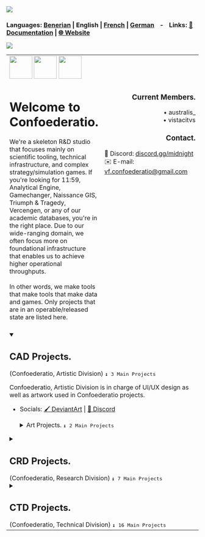<img src = "https://i.postimg.cc/xTp8p9jZ/confoederatio-text-01.png">

### **Languages:** [Benerian](https://github.com/Confoederatio/Confoederatio/blob/main/README_BN.md) | **English** | [French](https://github.com/Confoederatio/Confoederatio/blob/main/README_FR.md) | [German](https://github.com/Confoederatio/Confoederatio/blob/main/README_DE.md) &nbsp; &nbsp;-&nbsp; &nbsp; **Links:** [📝 Documentation](https://confoederatiodocs.info) | [🌐 Website](https://confoederatio.org)

![](https://i.postimg.cc/nLCvSdt4/confoederatio-project-chart-en.png)

<table>
  <tr>
    <td align = "left" colspan = 3>
      <img src = "https://i.postimg.cc/zBvCL87Y/cad-coat-of-arms-logo.png" height = "60">
      <img src = "https://i.postimg.cc/3ND2B1zL/crd-coat-of-arms-logo.png" height = "60">
      <img src = "https://i.postimg.cc/HxNQXRvc/ctd-coat-of-arms-logo.png" height = "60">
      <br>
    </td>
  </tr>
  <tr>
    <td align="left" valign = "top" colspan = "2">
      <h1>Welcome to Confoederatio.</h1>We're a skeleton R&D studio that focuses mainly on scientific tooling, technical infrastructure, and complex strategy/simulation games. If you're looking for 11:59, Analytical Engine, Gamechanger, Naissance GIS, Triumph & Tragedy, Vercengen, or any of our academic databases, you're in the right place. Due to our wide-ranging domain, we often focus more on foundational infrastructure that enables us to achieve higher operational throughputs.<br><br>In other words, we make tools that make tools that make data and games. Only projects that are in an operable/released state are listed here.<br>&nbsp;
    </td>
    <td align="right" width = "350px" valign = "top"> 
      <h3>Current Members.</h3>• australis_<br>• vistacitvs<br>
      <h3>Contact.</h3>
      <div align = "left">
        💬 Discord: <a href = "https://discord.gg/midnight-548994743925997570">discord.gg/midnight</a><br>
        ✉️ E-mail: <a href = "mailto:vf.confoederatio@gmail.com">vf.confoederatio@gmail.com</a><br>
      </div>
    </td>
  </tr>
  <tr>
    <td colspan = "3" valign = "top">
      <details open>
      <summary><h2>CAD Projects.</h2> (Confoederatio, Artistic Division) <kbd>↨ 3 Main Projects</kbd></summary>

Confoederatio, Artistic Division is in charge of UI/UX design as well as artwork used in Confoederatio projects. 
  - Socials: [🖌️ DeviantArt](https://www.deviantart.com/australiszero) | [💬 Discord](https://discord.com/channels/548994743925997570/964504182625296415)

      <details>
        <summary>Art Projects. <kbd>↨ 2 Main Projects</kbd></summary><br>
            
    __Digital Twins:__
    - **G-Earth/MC**: General projects related to automating the construction and rendering of digital twins in Minecraft.
      - [📝 Documentation](https://confoederatiodocs.info/en/CAD/GEarth_MC) | [Osaka 1:1, 36km^2](https://drive.google.com/file/d/1Zc-bbopWoFYGtOOSQZjeNbFmUtC_QNcr/view?usp=sharing) | [Vienna 1:1, 16km^2](https://drive.google.com/file/d/1-GFTi4VG853RUEYEoSaFcJoYNAJfGeBs/view?usp=sharing)
    - **Project 1911/1912**: Manual projects to reconstruct the Low Countries at 1:1 scale in Minecraft.
            
      </details>
</details>
      <details>
      <summary><h2>CRD Projects.</h2> (Confoederatio, Research Division) <kbd>↨ 7 Main Projects</kbd></summary>

__Archives:__
- **Preservés des Confoederatio**: Digital and physical archives of ~4000 historical maps and atlases, as well as translations of historical documents. You can open a private inquiry if you are interested in the physical holdings of the Preservés.
  - [📚 Digital Preservés](https://discord.com/channels/548994743925997570/1087880811501600788)

__Datasets:__
- **Eoscala**: GDP (PPP) and other economic activity estimates from 10000BC-2022AD at 5-arcminute resolution.
  - [📝 Paper](https://github.com/Confoederatio/Eoscala-Velkscala/blob/main/Eoscala%201.0-Velkscala%200.5%20-%20A%20Gridded%20Reconstruction%20of%20Global%20GDP%20and%20Population%20from%2010000BC%20to%20the%20Present.pdf) | [📈 Eoscala 1.0 Rasters](https://github.com/Confoederatio/Eoscala-Velkscala/tree/main/eoscala_1.2)
- **Sehistoir:** A vector database of census/population subadministrative divisions at a global level from 1800AD to the Present at 1-year intervals.
  - [📑 Documentation](https://confoederatiodocs.info/en/CRD/Sehistoir)
- **Stadestér**: A geolocated database of ~32000 cities from 3000BC to the Present at 1-year population intervals.
  - [💻 Source (Repository)](https://github.com/Confoederatio/Stadester)
- **Velkscala**: Population estimates from 10000BC-2023AD at 5-arcminute resolution.
  - [📝 Paper](https://github.com/Confoederatio/Eoscala-Velkscala/blob/main/Eoscala%201.0-Velkscala%200.5%20-%20A%20Gridded%20Reconstruction%20of%20Global%20GDP%20and%20Population%20from%2010000BC%20to%20the%20Present.pdf) | [👥 Velkscala 0.5 Rasters](https://github.com/Confoederatio/Eoscala-Velkscala/tree/main/velkscala_0.7)

__Software & Tooling:__
- **Naissance GIS**: A historical 3D GIS focused on sovereignty, statistical visualisation, and data wrangling.
  - [📦 Releases](https://github.com/Confoederatio/Naissance/releases) | [:computer: Source (Repository)](https://github.com/Confoederatio/Naissance)
- **Project Humanity:** A prototype long-term SD/CLD-based ABM and cognitive architecture for personality retention and dependent memory in cognition and decision-making.
  - [📝 Paper (Working Technical Draft)](https://docs.google.com/document/d/1pmYnD0pVYnxatR96WDLCmsKMFMa_4ROOBp_nt2eg8hY/edit?usp=sharing) | [🧠 Head Model](https://drive.google.com/file/d/1nligSIH0zylj2unhM5-ir3MLNQuIjUvJ/view?usp=sharing) | [:bug: Tail Model](https://drive.google.com/file/d/1w4x3bH_XQqSvrUZIVc_Jn-eNEYt5R90s/view?usp=sharing)
      </details>
      <details>
      <summary><h2>CTD Projects.</h2> (Confoederatio, Technical Division) <kbd>↨ 16 Main Projects</kbd></summary>

__Frameworks:__
- **Scriptly Templates**: Bootstrap CLI/UI templates featuring Universal Framework used for scaffolding Confoederatio applications off of.
  - [💻 Source (Repository)](https://github.com/Confoederatio/Scriptly) 
- **Universal Framework (UF)**: General-purpose library for developer ease of use and extended functionality across Confoederatio projects.
  - [📦 Releases](https://github.com/Confoederatio/UniversalFramework/releases) | [💻 Source (Repository)](https://github.com/Confoederatio/UniversalFramework)
  - **Vercengen**: A sublibrary of UF that manages our frontend work.
    - [💻 Source (Repository)](https://github.com/Confoederatio/Vercengen)

__Game Engines:__
- **AnalyticalEngine**: Java/Nashorn-based engine for extending moddability to AOC3.
  - [📑 Documentation](https://docs.google.com/document/d/1cgZIJyXivPmHRlPZBEmlv65Aypafa_xPVOjqJDaS6Sg/edit?usp=sharing) | [📦 Releases](https://github.com/Confoederatio/AnalyticalEngine/releases) | [💻 Source (Repository)](https://github.com/Confoederatio/AnalyticalEngine) | [🚂 Steam](https://steamcommunity.com/sharedfiles/filedetails/?id=3429582135)
- **Gamechanger**: Node-based grand-strategy engine with JSON-based DSL modding support, primarily used for T&T1 and T&T2.
  - [📑 Documentation](https://docs.google.com/document/d/1uLfSMooByn0jtm6hfKK8rn8c9Qj9FCWv8JibFgOQwhc/edit?usp=sharing) | [💻 Source (Repository), Examples](https://github.com/Confoederatio/TriumphAndTragedy/tree/main/common)
  
__Grand-strategy Games/Mods:__
- **11:59**: A Cold War mod for AOC2/AOC3. You can find separate game versions below:
  - AOC2: [💻 Source (ModDB)](https://www.moddb.com/mods/1159-a-cold-war-mod)
  - AOC3: [💻 Source (Repository)](https://github.com/Confoederatio/AnalyticalEngine/tree/main/src/mods/11.59)
- **Triumph & Tragedy I**: A simple open-source multiplayer grand-strategy game and fully-automated NRP built for moddability.
  - [📦 Releases](https://github.com/Confoederatio/RP5.2/releases) | [💻 Source (Repository)](https://github.com/Confoederatio/RP5.2)
- **Triumph & Tragedy II**: An open-source grand-strategy multiplayer game focused on the period between 1500-2092 with detailed demographic and combat systems with a particular focus on logistics and bottom-up economic modelling.
  - [📦 Releases](https://github.com/Confoederatio/TriumphAndTragedy/releases) | [💻 Source (Repository)](https://github.com/Confoederatio/TriumphAndTragedy) | [📹 Trailer](https://www.youtube.com/watch?v=JGFcmBfLEp0)

__Software & Tooling:__
- **Ampersand Mod Creator:** A mod creator for Triumph & Tragedy.
  - [📦 Releases](https://github.com/Confoederatio/Ampersand-Mod-Creator/releases) | [💻 Source (Repository)](https://github.com/Confoederatio/Ampersand-Mod-Creator)
- **Scriptly IDE:** An embeddable visual IDE with block-based/node-based/text editing.
  - [📦 Releases](https://github.com/Confoederatio/Scriptly/releases/) | [💻 Source (Repository)](https://github.com/Confoederatio/Scriptly)
      </details>
    </td>
  </tr>
</table>
